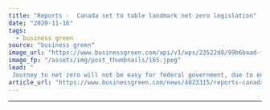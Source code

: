 ```yaml
---
title: "Reports -  Canada set to table landmark net zero legislation"
date: "2020-11-16"
tags: 
  - business green
source: "business green"
image_url: "https://www.businessgreen.com/api/v1/wps/23522d8/99b6baad-f8cd-4cab-b83a-14a1d2f34b0e/7/20160309pg106-350x250-185x114.jpeg"
image_fp: "/assets/img/post_thumbnails/165.jpeg"
lead: "
 Journey to net zero will not be easy for federal government, due to enormity of Canada's oil and gas sector and the decentralised nature of Canadian politics ..."
article_url: "https://www.businessgreen.com/news/4023315/reports-canada-set-table-landmark-net-zero-legislation"
---
```


---
